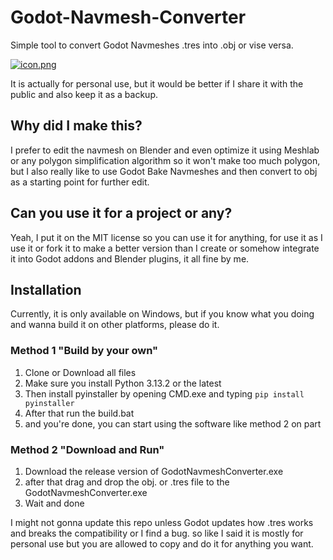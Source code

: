 # Godot-Navmesh-Converter
Simple tool to convert Godot Navmeshes .tres into .obj or vise versa.

[![icon.png](https://i.postimg.cc/WpGZCbhw/icon.png)](https://postimg.cc/LhshZSkJ)

It is actually for personal use, but it would be better if I share it with the public and also keep it as a backup.

## Why did I make this?
I prefer to edit the navmesh on Blender and even optimize it using Meshlab or any polygon simplification algorithm so it won't make too much polygon, but I also really like to use Godot Bake Navmeshes and then convert to obj as a starting point for further edit.

## Can you use it for a project or any?
Yeah, I put it on the MIT license so you can use it for anything, for use it as I use it or fork it to make a better version than I create or somehow integrate it into Godot addons and Blender plugins, it all fine by me.

## Installation

Currently, it is only available on Windows, but if you know what you doing and wanna build it on other platforms, please do it.

### Method 1 "Build by your own"
1. Clone or Download all files
2. Make sure you install Python 3.13.2 or the latest
3. Then install pyinstaller by opening CMD.exe and typing `pip install pyinstaller`
4. After that run the build.bat
5. and you're done, you can start using the software like method 2 on part 

### Method 2 "Download and Run"
1. Download the release version of GodotNavmeshConverter.exe
2. after that drag and drop the obj. or .tres file to the GodotNavmeshConverter.exe
3. Wait and done

I might not gonna update this repo unless Godot updates how .tres works and breaks the compatibility or I find a bug. so like I said it is mostly for personal use but you are allowed to copy and do it for anything you want.
